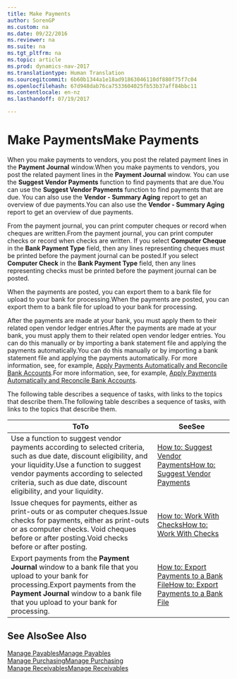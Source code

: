```yaml
---
title: Make Payments
author: SorenGP
ms.custom: na
ms.date: 09/22/2016
ms.reviewer: na
ms.suite: na
ms.tgt_pltfrm: na
ms.topic: article
ms.prod: dynamics-nav-2017
ms.translationtype: Human Translation
ms.sourcegitcommit: 6b60b1344a1e18ad91863046110df880f75f7c04
ms.openlocfilehash: 67d948dab76ca7533604025fb53b37aff84bbc11
ms.contentlocale: en-nz
ms.lasthandoff: 07/19/2017

---
```


# <a name="make-payments"></a><span data-ttu-id="b35b3-102">Make Payments</span><span class="sxs-lookup"><span data-stu-id="b35b3-102">Make Payments</span></span>
<span data-ttu-id="b35b3-103">When you make payments to vendors, you post the related payment lines in the **Payment Journal** window.</span><span class="sxs-lookup"><span data-stu-id="b35b3-103">When you make payments to vendors, you post the related payment lines in the **Payment Journal** window.</span></span> <span data-ttu-id="b35b3-104">You can use the **Suggest Vendor Payments** function to find payments that are due.</span><span class="sxs-lookup"><span data-stu-id="b35b3-104">You can use the **Suggest Vendor Payments** function to find payments that are due.</span></span> <span data-ttu-id="b35b3-105">You can also use the **Vendor - Summary Aging** report to get an overview of due payments.</span><span class="sxs-lookup"><span data-stu-id="b35b3-105">You can also use the **Vendor - Summary Aging** report to get an overview of due payments.</span></span>

<span data-ttu-id="b35b3-106">From the payment journal, you can print computer cheques or record when cheques are written.</span><span class="sxs-lookup"><span data-stu-id="b35b3-106">From the payment journal, you can print computer checks or record when checks are written.</span></span> <span data-ttu-id="b35b3-107">If you select **Computer Cheque** in the **Bank Payment Type** field, then any lines representing cheques must be printed before the payment journal can be posted.</span><span class="sxs-lookup"><span data-stu-id="b35b3-107">If you select **Computer Check** in the **Bank Payment Type** field, then any lines representing checks must be printed before the payment journal can be posted.</span></span>

<span data-ttu-id="b35b3-108">When the payments are posted, you can export them to a bank file for upload to your bank for processing.</span><span class="sxs-lookup"><span data-stu-id="b35b3-108">When the payments are posted, you can export them to a bank file for upload to your bank for processing.</span></span>

<span data-ttu-id="b35b3-109">After the payments are made at your bank, you must apply them to their related open vendor ledger entries.</span><span class="sxs-lookup"><span data-stu-id="b35b3-109">After the payments are made at your bank, you must apply them to their related open vendor ledger entries.</span></span> <span data-ttu-id="b35b3-110">You can do this manually or by importing a bank statement file and applying the payments automatically.</span><span class="sxs-lookup"><span data-stu-id="b35b3-110">You can do this manually or by importing a bank statement file and applying the payments automatically.</span></span> <span data-ttu-id="b35b3-111">For more information, see, for example, [Apply Payments Automatically and Reconcile Bank Accounts](receivables-apply-payments-auto-reconcile-bank-accounts.md).</span><span class="sxs-lookup"><span data-stu-id="b35b3-111">For more information, see, for example, [Apply Payments Automatically and Reconcile Bank Accounts](receivables-apply-payments-auto-reconcile-bank-accounts.md).</span></span>

<span data-ttu-id="b35b3-112">The following table describes a sequence of tasks, with links to the topics that describe them.</span><span class="sxs-lookup"><span data-stu-id="b35b3-112">The following table describes a sequence of tasks, with links to the topics that describe them.</span></span>

|<span data-ttu-id="b35b3-113">To</span><span class="sxs-lookup"><span data-stu-id="b35b3-113">To</span></span> |<span data-ttu-id="b35b3-114">See</span><span class="sxs-lookup"><span data-stu-id="b35b3-114">See</span></span> |
|---|----|
|<span data-ttu-id="b35b3-115">Use a function to suggest vendor payments according to selected criteria, such as due date, discount eligibility, and your liquidity.</span><span class="sxs-lookup"><span data-stu-id="b35b3-115">Use a function to suggest vendor payments according to selected criteria, such as due date, discount eligibility, and your liquidity.</span></span>|[<span data-ttu-id="b35b3-116">How to: Suggest Vendor Payments</span><span class="sxs-lookup"><span data-stu-id="b35b3-116">How to: Suggest Vendor Payments</span></span>](payables-how-suggest-vendor-payments.md)|
|<span data-ttu-id="b35b3-117">Issue cheques for payments, either as print-outs or as computer cheques.</span><span class="sxs-lookup"><span data-stu-id="b35b3-117">Issue checks for payments, either as print-outs or as computer checks.</span></span> <span data-ttu-id="b35b3-118">Void cheques before or after posting.</span><span class="sxs-lookup"><span data-stu-id="b35b3-118">Void checks before or after posting.</span></span>|[<span data-ttu-id="b35b3-119">How to: Work With Checks</span><span class="sxs-lookup"><span data-stu-id="b35b3-119">How to: Work With Checks</span></span>](payables-how-work-checks.md)|
|<span data-ttu-id="b35b3-120">Export payments from the **Payment Journal** window to a bank file that you upload to your bank for processing.</span><span class="sxs-lookup"><span data-stu-id="b35b3-120">Export payments from the **Payment Journal** window to a bank file that you upload to your bank for processing.</span></span>|[<span data-ttu-id="b35b3-121">How to: Export Payments to a Bank File</span><span class="sxs-lookup"><span data-stu-id="b35b3-121">How to: Export Payments to a Bank File</span></span>](payables-how-export-payments-bank-file.md)|

## <a name="see-also"></a><span data-ttu-id="b35b3-122">See Also</span><span class="sxs-lookup"><span data-stu-id="b35b3-122">See Also</span></span>
[<span data-ttu-id="b35b3-123">Manage Payables</span><span class="sxs-lookup"><span data-stu-id="b35b3-123">Manage Payables</span></span>](payables-manage-payables.md)  
[<span data-ttu-id="b35b3-124">Manage Purchasing</span><span class="sxs-lookup"><span data-stu-id="b35b3-124">Manage Purchasing</span></span>](purchasing-manage-purchasing.md)  
[<span data-ttu-id="b35b3-125">Manage Receivables</span><span class="sxs-lookup"><span data-stu-id="b35b3-125">Manage Receivables</span></span>](receivables-manage-receivables.md)

